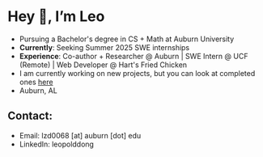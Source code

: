 # Hey 👋, I’m Leo


- Pursuing a Bachelor's degree in CS + Math at Auburn University  
- **Currently**: Seeking Summer 2025 SWE internships  
- **Experience**: Co-author + Researcher @ Auburn | SWE Intern @ UCF (Remote) | Web Developer @ Hart's Fried Chicken
- I am currently working on new projects, but you can look at completed ones [here](https://lepocodes.dev/)  
- Auburn, AL  


## Contact:
- Email: lzd0068 [at] auburn [dot] edu  
- LinkedIn: leopolddong
